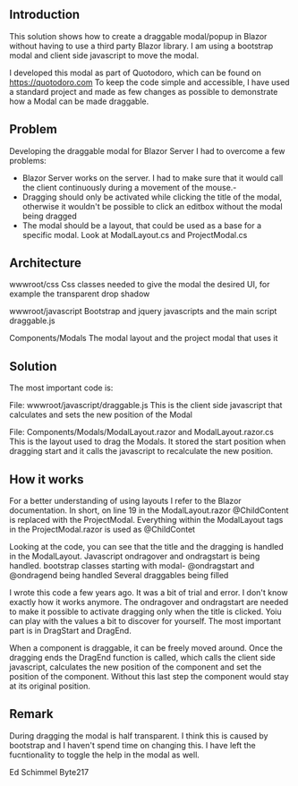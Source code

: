 ## Introduction

This solution shows how to create a draggable modal/popup in Blazor without having to use a third party Blazor library. I am using a bootstrap modal and client side javascript to move the modal.

I developed this modal as part of Quotodoro, which can be found on https://quotodoro.com
To keep the code simple and accessible, I have used a standard project and made as few changes as possible to demonstrate how a Modal can be made draggable.


## Problem
Developing the draggable modal for Blazor Server I had to overcome a few problems:

- Blazor Server works on the server. I had to make sure that it would call the client continuously during a movement of the mouse.- 
- Dragging should only be activated while clicking the title of the modal, otherwise it wouldn't be possible to click an editbox without the modal being dragged
- The modal should be a layout, that could be used as a base for a specific modal. Look at ModalLayout.cs and ProjectModal.cs


## Architecture
wwwroot/css
Css classes needed to give the modal the desired UI, for example the transparent drop shadow

wwwroot/javascript
Bootstrap and jquery javascripts and the main script draggable.js

Components/Modals
The modal layout and the project modal that uses it

## Solution
The most important code is:

File: wwwroot/javascript/draggable.js
This is the client side javascript that calculates and sets the new position of the Modal

File: Components/Modals/ModalLayout.razor and ModalLayout.razor.cs
This is the layout used to drag the Modals. It stored the start position when dragging start and it calls the javascript to recalculate the new position.

## How it works

For a better understanding of using layouts I refer to the Blazor documentation. 
In short, on line 19 in the ModalLayout.razor @ChildContent is replaced with the ProjectModal.
Everything within the ModalLayout tags in the ProjectModal.razor is used as @ChildContet

Looking at the code, you can see that the title and the dragging is handled in the ModalLayout. 
Javascript ondragover and ondragstart is being handled.
bootstrap classes starting with modal-
@ondragstart and @ondragend being handled
Several draggables being filled

I wrote this code a few years ago. It was a bit of trial and error. I don't know exactly how it works anymore. The ondragover and ondragstart are needed to make it possible to activate dragging only when the title is clicked. Yoiu can play with the values a bit to discover for yourself. The most important part is in DragStart and DragEnd.

When a component is draggable, it can be freely moved around. Once the dragging ends the DragEnd function is called, which calls the client side javascript, calculates the new position of the component and set the position of the component. Without this last step the component would stay at its original position.

## Remark
During dragging the modal is half transparent. I think this is caused by bootstrap and I haven't spend time on changing this.
I have left the fucntionality to toggle the help in the modal as well.

Ed Schimmel
Byte217